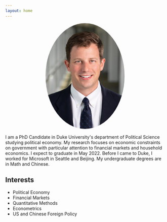 ```yaml
---
layout: home
---
```


<p align="center">
  <a href="url"><img src= "/assets/images/portrait_web.jpg" width="250" style="border-radius:50%"></a>
</p>

I am a PhD Candidate in Duke University's department of Political Science studying political economy. My research focuses on economic constraints on government with particular attention to financial markets and household economics. I expect to graduate in May 2022. Before I came to Duke, I worked for Microsoft in Seattle and Beijing. My undergraduate degrees are in Math and Chinese. 

## Interests
- Political Economy
- Financial Markets
- Quantitative Methods
- Econometrics
- US and Chinese Foreign Policy
<!-- - International Trade -->
<!-- - International Institutions -->
<!-- - Qualitative Methods -->
